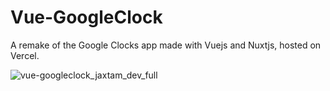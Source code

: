 # Vue-GoogleClock

A remake of the Google Clocks app made with Vuejs and Nuxtjs, hosted on Vercel.

![vue-googleclock_jaxtam_dev_full](https://github.com/EnhancedJax/vue-googleclock/assets/80020581/94ffa1aa-21ad-4a19-990e-3143e1a2985a)
